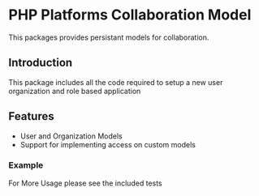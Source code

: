 # PHP Platforms Collaboration Model
This packages provides persistant models for collaboration. 

## Introduction
This package includes all the code required to setup a new user organization and role based application

## Features
* User and Organization Models
* Support for implementing access on custom models

### Example

For More Usage please see the included tests 
